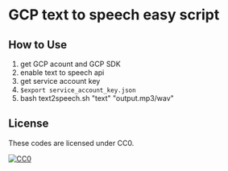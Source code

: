 # GCP text to speech easy script

## How to Use
1. get GCP acount and GCP SDK
2. enable text to speech api
3. get service account key
4. `$export service_account_key.json`
5. bash text2speech.sh "text" "output.mp3/wav"

## License

These codes are licensed under CC0.

[![CC0](http://i.creativecommons.org/p/zero/1.0/88x31.png "CC0")](http://creativecommons.org/publicdomain/zero/1.0/deed.ja)
